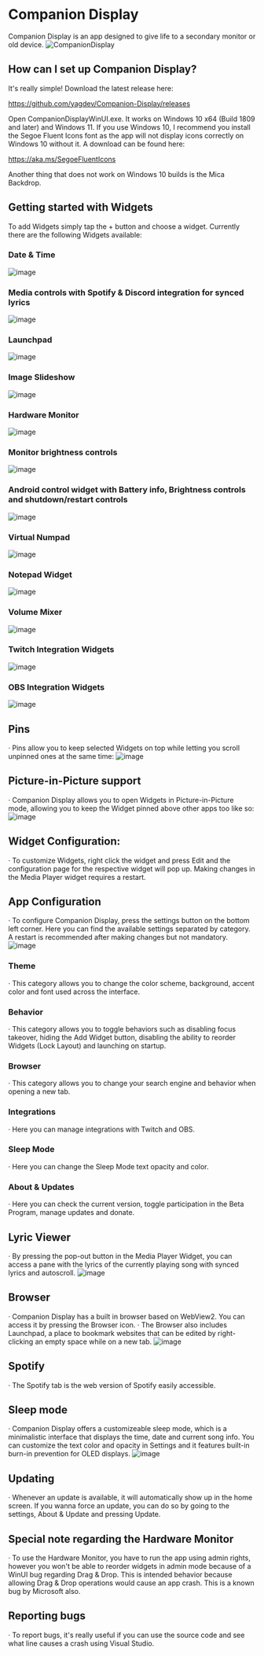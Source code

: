 # Companion Display
Companion Display is an app designed to give life to a secondary monitor or old device. 
![CompanionDisplay](https://github.com/yagdev/Companion-Display/assets/53407061/9e9dfc31-f0f6-4a6c-aff6-2722d5ac6e07)

## How can I set up Companion Display?
It's really simple! Download the latest release here:

https://github.com/yagdev/Companion-Display/releases

Open CompanionDisplayWinUI.exe. It works on Windows 10 x64 (Build 1809 and later) and Windows 11.
If you use Windows 10, I recommend you install the Segoe Fluent Icons font as the app will not display icons correctly on Windows 10 without it. A download can be found here:

https://aka.ms/SegoeFluentIcons

Another thing that does not work on Windows 10 builds is the Mica Backdrop.

## Getting started with Widgets
To add Widgets simply tap the + button and choose a widget. Currently there are the following Widgets available:
### Date & Time
![image](https://github.com/user-attachments/assets/4383fc7a-5570-4545-a347-e13844eaaf07)
### Media controls with Spotify & Discord integration for synced lyrics
![image](https://github.com/user-attachments/assets/75f54a8b-3f0c-4036-912c-28a46c43ccbb)
### Launchpad
![image](https://github.com/yagdev/Companion-Display/assets/53407061/cb25992c-2238-4bb5-867b-ec7f8a9d9539)
### Image Slideshow
![image](https://github.com/yagdev/Companion-Display/assets/53407061/e14409e6-f7e5-4a1a-a336-3590dcbae7bc)
### Hardware Monitor
![image](https://github.com/user-attachments/assets/419d0513-a0da-4fdc-a7f3-b75f041d65b2)
### Monitor brightness controls
![image](https://github.com/yagdev/Companion-Display/assets/53407061/4e160220-1a50-4a8d-a45a-dcd213a1e008)
### Android control widget with Battery info, Brightness controls and shutdown/restart controls
![image](https://github.com/yagdev/Companion-Display/assets/53407061/c73dcff6-49eb-4225-806d-e7b806fff960)
### Virtual Numpad
![image](https://github.com/yagdev/Companion-Display/assets/53407061/9e3903c3-d212-4712-881f-6bad3804e206)
### Notepad Widget
![image](https://github.com/user-attachments/assets/95724ebe-532a-4175-8a2e-4a2432029d7a)
### Volume Mixer
![image](https://github.com/user-attachments/assets/0819c656-2127-49db-9075-56bb372b3ad8)
### Twitch Integration Widgets
![image](https://github.com/user-attachments/assets/34715216-18c2-4209-8e32-29898a9736d9)
### OBS Integration Widgets
![image](https://github.com/user-attachments/assets/6617f1c9-94b6-4d22-8f61-793f8f90585b)

## Pins
· Pins allow you to keep selected Widgets on top while letting you scroll unpinned ones at the same time:
![image](https://github.com/user-attachments/assets/4b94520d-090b-48fd-a64c-0b47a3fab30d)

## Picture-in-Picture support
· Companion Display allows you to open Widgets in Picture-in-Picture mode, allowing you to keep the Widget pinned above other apps too like so:
![image](https://github.com/user-attachments/assets/bdd342be-694c-48d7-9cfe-e58114d4cc91)

## Widget Configuration:
· To customize Widgets, right click the widget and press Edit and the configuration page for the respective widget will pop up. Making changes in the Media Player widget requires a restart.

## App Configuration
· To configure Companion Display, press the settings button on the bottom left corner. Here you can find the available settings separated by category. A restart is recommended after making changes but not mandatory.
![image](https://github.com/user-attachments/assets/0e8c8b61-db45-456b-a456-7a73354d67b3)
### Theme
· This category allows you to change the color scheme, background, accent color and font used across the interface.
### Behavior
· This category allows you to toggle behaviors such as disabling focus takeover, hiding the Add Widget button, disabling the ability to reorder Widgets (Lock Layout) and launching on startup.
### Browser
· This category allows you to change your search engine and behavior when opening a new tab.
### Integrations
· Here you can manage integrations with Twitch and OBS.
### Sleep Mode
· Here you can change the Sleep Mode text opacity and color.
### About & Updates
· Here you can check the current version, toggle participation in the Beta Program, manage updates and donate.

## Lyric Viewer
· By pressing the pop-out button in the Media Player Widget, you can access a pane with the lyrics of the currently playing song with synced lyrics and autoscroll.
![image](https://github.com/user-attachments/assets/f3c4c0ac-631c-419d-b82d-6e4f0bef5444)


## Browser
· Companion Display has a built in browser based on WebView2. You can access it by pressing the Browser icon.
· The Browser also includes Launchpad, a place to bookmark websites that can be edited by right-clicking an empty space while on a new tab.
![image](https://github.com/user-attachments/assets/b44d583f-4fd5-4001-85ac-62ab6289f5b9)

## Spotify
· The Spotify tab is the web version of Spotify easily accessible.

## Sleep mode
· Companion Display offers a customizeable sleep mode, which is a minimalistic interface that displays the time, date and current song info. You can customize the text color and opacity in Settings and it features built-in burn-in prevention for OLED displays.
![image](https://github.com/user-attachments/assets/b2c954df-bdb3-4d2a-8827-b82b9d193eab)

## Updating
· Whenever an update is available, it will automatically show up in the home screen. If you wanna force an update, you can do so by going to the settings, About & Update and pressing Update.

## Special note regarding the Hardware Monitor
· To use the Hardware Monitor, you have to run the app using admin rights, however you won't be able to reorder widgets in admin mode because of a WinUI bug regarding Drag & Drop. This is intended behavior because allowing Drag & Drop operations would cause an app crash. This is a known bug by Microsoft also.

## Reporting bugs
· To report bugs, it's really useful if you can use the source code and see what line causes a crash using Visual Studio.
